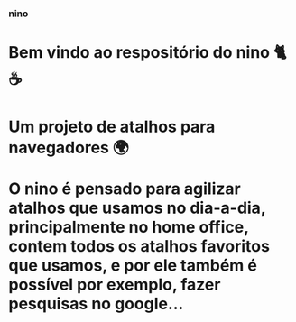 ### nino
<h1>Bem vindo ao respositório do nino 🐈☕<h1>
<b>Um projeto de atalhos para navegadores 🌍</b>
<p>O <b>nino</b> é pensado para agilizar atalhos que usamos no dia-a-dia, principalmente no home office, contem todos os atalhos favoritos que usamos, e por ele também é possível por exemplo, fazer pesquisas no google...</p>
  
  

